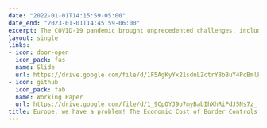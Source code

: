 ```yaml
---
date: "2022-01-01T14:15:59-05:00"
date_end: "2023-01-01T14:45:59-06:00"
excerpt: The COVID-19 pandemic brought unprecedented challenges, including the temporary suspension of the principle of free movement within the Schengen Area. I evaluate the potential economic cost of controlling European borders during the pandemic. I use unconventional data sources such as NASA’s Black Marble Nighttime Lights (NTL) products to provide insights into the socioeconomic impact of border restrictions on European municipalities. I find the heterogeneity in effects on the economic consequences of border controls. My results suggest that the impacts of travel limitations vary across cities; cross-border cities tend to lose relative to interior cities, particularly small border cities. Moreover, I find a larger decline in NTL radiance in border municipalities of new member states compared to old member states. Using the municipality-type subgroups, this paper concludes that industrial, consumer and service oriented border cities are adversely affected from temporary segregation. Besides, there was a significant reduction in NTL in municipalities where people oftentimes commute to foreign cross-border areas for shopping, leisure, and business purposes; where large number of residents are employed; and where people have high awareness about EU funded cross-border activities and perceive living near the international border as economic potential rather than barrier.
layout: single
links:
- icon: door-open
  icon_pack: fas
  name: Slide
  url: https://drive.google.com/file/d/1F5AgKyYx21sdnLZctrY8bBuY4PcBmlki/view?usp=sharing
- icon: github
  icon_pack: fab
  name: Working Paper
  url: https://drive.google.com/file/d/1_9CpOYJ9o7myBabIhXhRiPdJ5Ns7z_fg/view?usp=sharing
title: Europe, we have a problem! The Economic Cost of Border Controls during COVID-19
---
```



